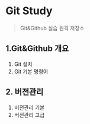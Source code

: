 # Git Study
> Git&Github 실습 원격 저장소

## 1.Git&Github 개요
  1) Git 설치
  2) Git 기본 명령어

## 2. 버전관리
  1) 버전관리 기본
  2) 버전관리 고급
